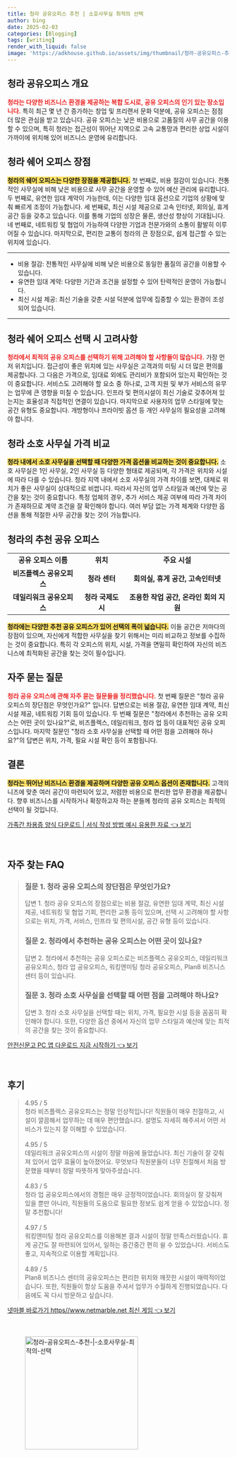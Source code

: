 ```yaml
---
title: 청라 공유오피스 추천 | 소호사무실 최적의 선택
author: bing
date: 2025-02-03
categories: [Blogging]
tags: [writing]
render_with_liquid: false
image: 'https://adkhouse.github.io/assets/img/thumbnail/청라-공유오피스-추천-|-소호사무실-최적의-선택.webp'
---
```



<h2 id='청라 공유오피스 개요'>청라 공유오피스 개요</h2>

<p><b><span style="color: #ee2323;">청라는 다양한 비즈니스 환경을 제공하는 복합 도시로, 공유 오피스의 인기 있는 장소입니다.</span></b> 특히 최근 몇 년 간 증가하는 창업 및 프리랜서 문화 덕분에, 공유 오피스는 점점 더 많은 관심을 받고 있습니다. 공유 오피스는 낮은 비용으로 고품질의 사무 공간을 이용할 수 있으며, 특히 청라는 접근성이 뛰어난 지역으로 고속 교통망과 편리한 상업 시설이 가까이에 위치해 있어 비즈니스 운영에 유리합니다.</p>

<h2 id='청라 쉐어 오피스 장점'>청라 쉐어 오피스 장점</h2>

<p><b><span style="background-color: #ffe066;">청라의 쉐어 오피스는 다양한 장점을 제공합니다.</span></b> 첫 번째로, 비용 절감이 있습니다. 전통적인 사무실에 비해 낮은 비용으로 사무 공간을 운영할 수 있어 예산 관리에 유리합니다. 두 번째로, 유연한 임대 계약이 가능한데, 이는 다양한 임대 옵션으로 기업의 상황에 맞춰 빠르게 조정이 가능합니다. 세 번째로, 최신 시설 제공으로 고속 인터넷, 회의실, 휴게 공간 등을 갖추고 있습니다. 이를 통해 기업의 성장은 물론, 생산성 향상이 기대됩니다. 네 번째로, 네트워킹 및 협업이 가능하여 다양한 기업과 전문가와의 소통이 활발히 이루어질 수 있습니다. 마지막으로, 편리한 교통이 청라의 큰 장점으로, 쉽게 접근할 수 있는 위치에 있습니다.</p>

<hr />

<ul>
    <li>비용 절감: 전통적인 사무실에 비해 낮은 비용으로 동일한 품질의 공간을 이용할 수 있습니다.</li>
    <li>유연한 임대 계약: 다양한 기간과 조건을 설정할 수 있어 탄력적인 운영이 가능합니다.</li>
    <li>최신 시설 제공: 최신 기술을 갖춘 시설 덕분에 업무에 집중할 수 있는 환경이 조성되어 있습니다.</li>
</ul>

<hr />

<h2 id='청라 쉐어 오피스 선택 시 고려사항'>청라 쉐어 오피스 선택 시 고려사항</h2>

<p><b><span style="color: #ee2323;">청라에서 최적의 공유 오피스를 선택하기 위해 고려해야 할 사항들이 많습니다.</span></b> 가장 먼저 위치입니다. 접근성이 좋은 위치에 있는 사무실은 고객과의 미팅 시 더 많은 편의를 제공합니다. 그 다음은 가격으로, 임대료 외에도 관리비가 포함되어 있는지 확인하는 것이 중요합니다. 서비스도 고려해야 할 요소 중 하나로, 고객 지원 및 부가 서비스의 유무는 업무에 큰 영향을 미칠 수 있습니다. 인프라 및 편의시설이 최신 기술로 갖추어져 있는지는 효율성과 직접적인 연결이 있습니다. 마지막으로 사용자의 업무 스타일에 맞는 공간 유형도 중요합니다. 개방형이나 프라이빗 옵션 등 개인 사무실의 필요성을 고려해야 합니다.</p>

<h2 id='청라 소호 사무실 가격 비교'>청라 소호 사무실 가격 비교</h2>

<p><b><span style="background-color: #ffe066;">청라 내에서 소호 사무실을 선택할 때 다양한 가격 옵션을 비교하는 것이 중요합니다.</span></b> 소호 사무실은 1인 사무실, 2인 사무실 등 다양한 형태로 제공되며, 각 가격은 위치와 시설에 따라 다를 수 있습니다. 청라 지역 내에서 소호 사무실의 가격 차이를 보면, 대체로 위치가 좋은 사무실이 상대적으로 비쌉니다. 따라서 자신의 업무 스타일과 예산에 맞는 공간을 찾는 것이 중요합니다. 특정 업체의 경우, 추가 서비스 제공 여부에 따라 가격 차이가 존재하므로 계약 조건을 잘 확인해야 합니다. 여러 부담 없는 가격 체계와 다양한 옵션을 통해 적절한 사무 공간을 찾는 것이 가능합니다.</p>

<h2 id='청라의 추천 공유 오피스'>청라의 추천 공유 오피스</h2>

<table>
    <tr>
        <td style="text-align: center; height: 17px;"><b>공유 오피스 이름</b></td>
        <td style="text-align: center; height: 17px;"><b>위치</b></td>
        <td style="text-align: center; height: 17px;"><b>주요 시설</b></td>
    </tr>
    <tr>
        <td style="text-align: center; height: 17px;"><b>비즈플렉스 공유오피스</b></td>
        <td style="text-align: center; height: 17px;"><b>청라 센터</b></td>
        <td style="text-align: center; height: 17px;"><b>회의실, 휴게 공간, 고속인터넷</b></td>
    </tr>
    <tr>
        <td style="text-align: center; height: 17px;"><b>데일리워크 공유오피스</b></td>
        <td style="text-align: center; height: 17px;"><b>청라 국제도시</b></td>
        <td style="text-align: center; height: 17px;"><b>조용한 작업 공간, 온라인 회의 지원</b></td>
    </tr>
</table>

<p><b><span style="background-color: #ffe066;">청라에는 다양한 추천 공유 오피스가 있어 선택의 폭이 넓습니다.</span></b> 이들 공간은 저마다의 장점이 있으며, 자신에게 적합한 사무실을 찾기 위해서는 미리 비교하고 정보를 수집하는 것이 중요합니다. 특히 각 오피스의 위치, 시설, 가격을 면밀히 확인하여 자신의 비즈니스에 최적화된 공간을 찾는 것이 필수입니다.</p>

<h2 id='자주 묻는 질문'>자주 묻는 질문</h2>

<p><b><span style="color: #ee2323;">청라 공유 오피스에 관해 자주 묻는 질문들을 정리했습니다.</span></b> 첫 번째 질문은 "청라 공유 오피스의 장단점은 무엇인가요?" 입니다. 답변으로는 비용 절감, 유연한 임대 계약, 최신 시설 제공, 네트워킹 기회 등이 있습니다. 두 번째 질문은 "청라에서 추천하는 공유 오피스는 어떤 곳이 있나요?"로, 비즈플렉스, 데일리워크, 청라 업 등이 대표적인 공유 오피스입니다. 마지막 질문인 "청라 소호 사무실을 선택할 때 어떤 점을 고려해야 하나요?"의 답변은 위치, 가격, 필요 시설 확인 등이 포함됩니다.</p>

<h2 id='결론'>결론</h2>

<p><b><span style="background-color: #ffe066;">청라는 뛰어난 비즈니스 환경을 제공하며 다양한 공유 오피스 옵션이 존재합니다.</span></b> 고객의 니즈에 맞춘 여러 공간이 마련되어 있고, 저렴한 비용으로 편리한 업무 환경을 제공합니다. 향후 비즈니스를 시작하거나 확장하고자 하는 분들께 청라의 공유 오피스는 최적의 선택이 될 것입니다.</p>


<p><a class="click-button" title="가족간 차용증 양식 다운로드 | 서식 작성 방법 예시 유용한 자료" href="https://adkhouse.github.io/posts/%EA%B0%80%EC%A1%B1%EA%B0%84-%EC%B0%A8%EC%9A%A9%EC%A6%9D-%EC%96%91%EC%8B%9D-%EB%8B%A4%EC%9A%B4%EB%A1%9C%EB%93%9C-%EC%84%9C%EC%8B%9D-%EC%9E%91%EC%84%B1-%EB%B0%A9%EB%B2%95-%EC%98%88%EC%8B%9C-%EC%9C%A0%EC%9A%A9%ED%95%9C-%EC%9E%90%EB%A3%8C/" rel="dofollow">가족간 차용증 양식 다운로드 | 서식 작성 방법 예시 유용한 자료 👈 보기</a></p><br>
<h2 id='자주_찾는_FAQ'>자주 찾는 FAQ</h2>
<div itemscope="" itemtype="https://schema.org/FAQPage"> 
<blockquote> 
<div itemscope="" itemprop="mainEntity" itemtype="https://schema.org/Question"> 
<h3 itemprop="name">질문 1. 청라 공유 오피스의 장단점은 무엇인가요?</h3> 
<div itemscope="" itemprop="acceptedAnswer" itemtype="https://schema.org/Answer"> 
<span itemprop="text"> 
<p>답변 1. 청라 공유 오피스의 장점으로는 비용 절감, 유연한 임대 계약, 최신 시설 제공, 네트워킹 및 협업 기회, 편리한 교통 등이 있으며, 선택 시 고려해야 할 사항으로는 위치, 가격, 서비스, 인프라 및 편의시설, 공간 유형 등이 있습니다.</p> 
</span> 
</div> 
</div> 

<div itemscope="" itemprop="mainEntity" itemtype="https://schema.org/Question"> 
<h3 itemprop="name">질문 2. 청라에서 추천하는 공유 오피스는 어떤 곳이 있나요?</h3> 
<div itemscope="" itemprop="acceptedAnswer" itemtype="https://schema.org/Answer"> 
<span itemprop="text"> 
<p>답변 2. 청라에서 추천하는 공유 오피스로는 비즈플렉스 공유오피스, 데일리워크 공유오피스, 청라 업 공유오피스, 워킹앤미팅 청라 공유오피스, Plan8 비즈니스 센터 등이 있습니다.</p> 
</span> 
</div> 
</div> 

<div itemscope="" itemprop="mainEntity" itemtype="https://schema.org/Question"> 
<h3 itemprop="name">질문 3. 청라 소호 사무실을 선택할 때 어떤 점을 고려해야 하나요?</h3> 
<div itemscope="" itemprop="acceptedAnswer" itemtype="https://schema.org/Answer"> 
<span itemprop="text"> 
<p>답변 3. 청라 소호 사무실을 선택할 때는 위치, 가격, 필요한 시설 등을 꼼꼼히 확인해야 합니다. 또한, 다양한 옵션 중에서 자신의 업무 스타일과 예산에 맞는 최적의 공간을 찾는 것이 중요합니다.</p> 
</span> 
</div> 
</div> 

</blockquote> 
</div>
<p><a class="click-button" title="안전신문고 PC 앱 다운로드 지금 시작하기" href="https://adkhouse.github.io/posts/%EC%95%88%EC%A0%84%EC%8B%A0%EB%AC%B8%EA%B3%A0-PC-%EC%95%B1-%EB%8B%A4%EC%9A%B4%EB%A1%9C%EB%93%9C-%EC%A7%80%EA%B8%88-%EC%8B%9C%EC%9E%91%ED%95%98%EA%B8%B0/" rel="dofollow">안전신문고 PC 앱 다운로드 지금 시작하기 👈 보기</a></p><br>
<h2 id='후기'>후기</h2>
<div itemscope itemtype="https://schema.org/Product">
  <blockquote>
  <div itemprop="review" itemscope itemtype="https://schema.org/Review">
      <div itemprop="reviewRating" itemscope itemtype="https://schema.org/Rating"> <span itemprop="ratingValue">4.95</span> / <span itemprop="bestRating">5</span> </div>
      <span itemprop="reviewBody">청라 비즈플렉스 공유오피스는 정말 인상적입니다! 직원들이 매우 친절하고, 시설이 깔끔해서 업무하는 데 매우 편안했습니다. 설명도 자세히 해주셔서 어떤 서비스가 있는지 잘 이해할 수 있었습니다.</span>
  </div>
  <br>
  <div itemprop="review" itemscope itemtype="https://schema.org/Review">
      <div itemprop="reviewRating" itemscope itemtype="https://schema.org/Rating"> <span itemprop="ratingValue">4.95</span> / <span itemprop="bestRating">5</span> </div>
      <span itemprop="reviewBody">데일리워크 공유오피스의 시설이 정말 마음에 들었습니다. 최신 기술이 잘 갖춰져 있어서 업무 효율이 높아졌어요. 무엇보다 직원분들이 너무 친절해서 처음 방문했을 때부터 정말 따뜻하게 맞아주셨습니다.</span>
  </div>
  <br>
  <div itemprop="review" itemscope itemtype="https://schema.org/Review">
      <div itemprop="reviewRating" itemscope itemtype="https://schema.org/Rating"> <span itemprop="ratingValue">4.83</span> / <span itemprop="bestRating">5</span> </div>
      <span itemprop="reviewBody">청라 업 공유오피스에서의 경험은 매우 긍정적이었습니다. 회의실이 잘 갖춰져 있을 뿐만 아니라, 직원들의 도움으로 필요한 정보도 쉽게 얻을 수 있었습니다. 정말 추천합니다!</span>
  </div>
  <br>
  <div itemprop="review" itemscope itemtype="https://schema.org/Review">
      <div itemprop="reviewRating" itemscope itemtype="https://schema.org/Rating"> <span itemprop="ratingValue">4.97</span> / <span itemprop="bestRating">5</span> </div>
      <span itemprop="reviewBody">워킹앤미팅 청라 공유오피스를 이용해본 결과 시설이 정말 만족스러웠습니다. 휴게 공간도 잘 마련되어 있어서, 일하는 중간중간 편히 쉴 수 있었습니다. 서비스도 좋고, 지속적으로 이용할 계획입니다.</span>
  </div>
  <br>
  <div itemprop="review" itemscope itemtype="https://schema.org/Review">
      <div itemprop="reviewRating" itemscope itemtype="https://schema.org/Rating"> <span itemprop="ratingValue">4.89</span> / <span itemprop="bestRating">5</span> </div>
      <span itemprop="reviewBody">Plan8 비즈니스 센터의 공유오피스는 편리한 위치와 깨끗한 시설이 매력적이었습니다. 또한, 직원들이 항상 도움을 주셔서 업무가 수월하게 진행되었습니다. 다음에도 꼭 다시 방문하고 싶습니다.</span>
  </div>
  </blockquote>
</div>
<p><a class="click-button" title="넷마블 바로가기 https//www.netmarble.net 최신 게임" href="https://adkhouse.github.io/posts/%EB%84%B7%EB%A7%88%EB%B8%94-%EB%B0%94%EB%A1%9C%EA%B0%80%EA%B8%B0-httpswww.netmarble.net-%EC%B5%9C%EC%8B%A0-%EA%B2%8C%EC%9E%84/" rel="dofollow">넷마블 바로가기 https//www.netmarble.net 최신 게임 👈 보기</a></p><br>
<figure class="image"><img src="https://adkhouse.github.io/assets/img/thumbnail/청라-공유오피스-추천-|-소호사무실-최적의-선택.webp" alt="청라-공유오피스-추천-|-소호사무실-최적의-선택" width="256" height="256"></figure>